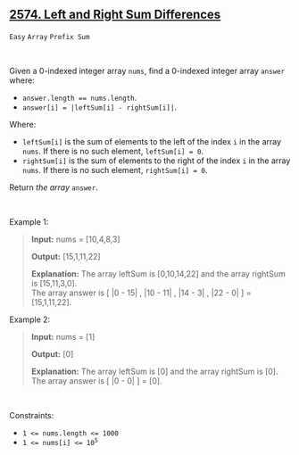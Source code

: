 ## [2574. Left and Right Sum Differences](https://leetcode.com/problems/left-and-right-sum-differences)

<code>Easy</code> <code>Array</code> <code>Prefix Sum</code>
 
<br>

Given a 0-indexed integer array <code>nums</code>, find a 0-indexed integer array <code>answer</code> where:

- <code>answer.length == nums.length</code>.
- <code>answer[i] = |leftSum[i] - rightSum[i]|</code>.

Where:

- <code>leftSum[i]</code> is the sum of elements to the left of the index <code>i</code> in the array <code>nums</code>. If there is no such element, <code>leftSum[i] = 0</code>.
- <code>rightSum[i]</code> is the sum of elements to the right of the index <code>i</code> in the array <code>nums</code>. If there is no such element, <code>rightSum[i] = 0</code>.

Return *the array* <code>answer</code>.

<br>

Example 1:

> __Input:__ nums = [10,4,8,3]
> 
> __Output:__ [15,1,11,22]
> 
> __Explanation:__ The array leftSum is [0,10,14,22] and the array rightSum is [15,11,3,0].  
> The array answer is [ |0 - 15| , |10 - 11| , |14 - 3| , |22 - 0| ] = [15,1,11,22].  

Example 2:

> __Input:__ nums = [1]
> 
> __Output:__ [0]
> 
> __Explanation:__ The array leftSum is [0] and the array rightSum is [0].  
> The array answer is [ |0 - 0| ] = [0].   

<br>

Constraints:

- <code>1 <= nums.length <= 1000</code>
- <code>1 <= nums[i] <= 10<sup>5</sup></code>
